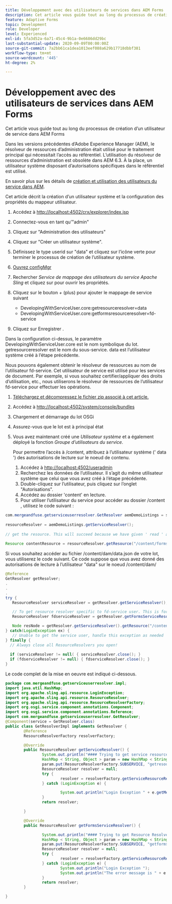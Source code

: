 ```yaml
---
title: Développement avec des utilisateurs de services dans AEM Forms
description: Cet article vous guide tout au long du processus de création d’un utilisateur de service dans AEM Forms
feature: Adaptive Forms
topic: Development
role: Developer
level: Experienced
exl-id: 5fa3d52a-6a71-45c4-9b1a-0e6686dd29bc
last-substantial-update: 2020-09-09T00:00:00Z
source-git-commit: 7a2bb61ca1dea1013eef088a629b17718dbbf381
workflow-type: tm+mt
source-wordcount: '445'
ht-degree: 2%

---
```


# Développement avec des utilisateurs de services dans AEM Forms

Cet article vous guide tout au long du processus de création d’un utilisateur de service dans AEM Forms

Dans les versions précédentes d’Adobe Experience Manager (AEM), le résolveur de ressources d’administration était utilisé pour le traitement principal qui nécessitait l’accès au référentiel. L’utilisation du résolveur de ressources d’administration est obsolète dans AEM 6.3. À la place, un utilisateur système disposant d’autorisations spécifiques dans le référentiel est utilisé.

En savoir plus sur les détails de [création et utilisation des utilisateurs du service dans AEM](https://experienceleague.adobe.com/docs/experience-manager-learn/cloud-service/developing/advanced/service-users.html).

Cet article décrit la création d’un utilisateur système et la configuration des propriétés du mappeur utilisateur.

1. Accédez à [http://localhost:4502/crx/explorer/index.jsp](http://localhost:4502/crx/explorer/index.jsp)
1. Connectez-vous en tant qu’&quot;admin&quot;
1. Cliquez sur &quot;Administration des utilisateurs&quot;
1. Cliquez sur &quot;Créer un utilisateur système&quot;.
1. Définissez le type userid sur &quot;data&quot; et cliquez sur l’icône verte pour terminer le processus de création de l’utilisateur système.
1. [Ouvrez configMgr](http://localhost:4502/system/console/configMgr)
1. Rechercher _Service de mappage des utilisateurs du service Apache Sling_ et cliquez sur pour ouvrir les propriétés.
1. Cliquez sur le bouton *+* (plus) pour ajouter le mappage de service suivant

   * DevelopingWithServiceUser.core:getresourceresolver=data
   * DevelopingWithServiceUser.core:getformsresourceresolver=fd-service

1. Cliquez sur Enregistrer .

Dans la configuration ci-dessus, le paramètre DevelopingWithServiceUser.core est le nom symbolique du lot. getresourceresolver est le nom du sous-service. data est l’utilisateur système créé à l’étape précédente.

Nous pouvons également obtenir le résolveur de ressources au nom de l’utilisateur fd-service. Cet utilisateur de service est utilisé pour les services de document. Par exemple, si vous souhaitez certifier/appliquer des droits d’utilisation, etc., nous utiliserons le résolveur de ressources de l’utilisateur fd-service pour effectuer les opérations.

1. [Téléchargez et décompressez le fichier zip associé à cet article.](assets/developingwithserviceuser.zip)
1. Accédez à [http://localhost:4502/system/console/bundles](http://localhost:4502/system/console/bundles)
1. Chargement et démarrage du lot OSGi
1. Assurez-vous que le lot est à principal état
1. Vous avez maintenant créé une *Utilisateur système* et a également déployé la fonction *Groupe d’utilisateurs du service*.

   Pour permettre l’accès à /content, attribuez à l’utilisateur système (&#39; data &#39;) des autorisations de lecture sur le noeud de contenu.

   1. Accédez à [http://localhost:4502/useradmin](http://localhost:4502/useradmin)
   1. Recherchez les données de l’utilisateur. Il s’agit du même utilisateur système que celui que vous avez créé à l’étape précédente.
   1. Double-cliquez sur l’utilisateur, puis cliquez sur l’onglet &quot;Autorisations&quot;.
   1. Accédez au dossier &#39;content&#39; en lecture.
   1. Pour utiliser l’utilisateur du service pour accéder au dossier /content , utilisez le code suivant :



```java
com.mergeandfuse.getserviceuserresolver.GetResolver aemDemoListings = sling.getService(com.mergeandfuse.getserviceuserresolver.GetResolver.class);
   
resourceResolver = aemDemoListings.getServiceResolver();
   
// get the resource. This will succeed because we have given ' read ' access to the content node
   
Resource contentResource = resourceResolver.getResource("/content/forms/af/sandbox/abc.pdf");
```

Si vous souhaitez accéder au fichier /content/dam/data.json de votre lot, vous utiliserez le code suivant. Ce code suppose que vous avez donné des autorisations de lecture à l’utilisateur &quot;data&quot; sur le noeud /content/dam/

```java
@Reference
GetResolver getResolver;
.
.
.
try {
   ResourceResolver serviceResolver = getResolver.getServiceResolver();

   // To get resource resolver specific to fd-service user. This is for Document Services
   ResourceResolver fdserviceResolver = getResolver.getFormsServiceResolver();

   Node resNode = getResolver.getServiceResolver().getResource("/content/dam/data.json").adaptTo(Node.class);
} catch(LoginException ex) {
   // Unable to get the service user, handle this exception as needed
} finally {
  // Always close all ResourceResolvers you open!
  
  if (serviceResolver != null( { serviceResolver.close(); }
  if (fdserviceResolver != null) { fdserviceResolver.close(); }
}
```

Le code complet de la mise en oeuvre est indiqué ci-dessous.

```java
package com.mergeandfuse.getserviceuserresolver.impl;
import java.util.HashMap;
import org.apache.sling.api.resource.LoginException;
import org.apache.sling.api.resource.ResourceResolver;
import org.apache.sling.api.resource.ResourceResolverFactory;
import org.osgi.service.component.annotations.Component;
import org.osgi.service.component.annotations.Reference;
import com.mergeandfuse.getserviceuserresolver.GetResolver;
@Component(service = GetResolver.class)
public class GetResolverImpl implements GetResolver {
        @Reference
        ResourceResolverFactory resolverFactory;

        @Override
        public ResourceResolver getServiceResolver() {
                System.out.println("#### Trying to get service resource resolver ....  in my bundle");
                HashMap < String, Object > param = new HashMap < String, Object > ();
                param.put(ResourceResolverFactory.SUBSERVICE, "getresourceresolver");
                ResourceResolver resolver = null;
                try {
                        resolver = resolverFactory.getServiceResourceResolver(param);
                } catch (LoginException e) {

                        System.out.println("Login Exception " + e.getMessage());
                }
                return resolver;

        }

        @Override
        public ResourceResolver getFormsServiceResolver() {

                System.out.println("#### Trying to get Resource Resolver for forms ....  in my bundle");
                HashMap < String, Object > param = new HashMap < String, Object > ();
                param.put(ResourceResolverFactory.SUBSERVICE, "getformsresourceresolver");
                ResourceResolver resolver = null;
                try {
                        resolver = resolverFactory.getServiceResourceResolver(param);
                } catch (LoginException e) {
                        System.out.println("Login Exception ");
                        System.out.println("The error message is " + e.getMessage());
                }
                return resolver;
        }

}
```
